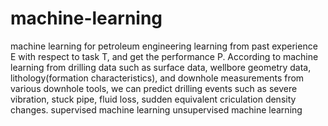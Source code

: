 # machine-learning
machine learning for petroleum engineering
learning from past experience E with respect to task T, and get the performance P.
According to machine learning from drilling data such as surface data, wellbore geometry data, lithology(formation characteristics), and downhole measurements from various downhole tools, we can predict drilling events such as severe vibration, stuck pipe, fluid loss, sudden equivalent criculation density changes.
supervised machine learning
unsupervised machine learning
